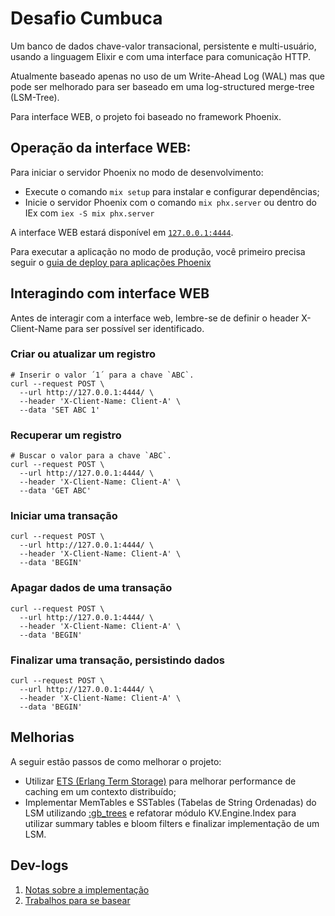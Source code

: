 # Desafio Cumbuca
Um banco de dados chave-valor transacional, persistente e multi-usuário, usando a linguagem Elixir e com
uma interface para comunicação HTTP.

Atualmente baseado apenas no uso de um Write-Ahead Log (WAL) mas que pode ser melhorado para ser baseado
em uma log-structured merge-tree (LSM-Tree).

Para interface WEB, o projeto foi baseado no framework Phoenix.

## Operação da interface WEB:
Para iniciar o servidor Phoenix no modo de desenvolvimento:
* Execute o comando `mix setup` para instalar e configurar dependências;
* Inicie o servidor Phoenix com o comando `mix phx.server` ou dentro do IEx com `iex -S mix phx.server`

A interface WEB estará disponível em [`127.0.0.1:4444`](http://127.0.0.1:4444).

Para executar a aplicação no modo de produção, você primeiro precisa seguir o
[guia de deploy para aplicações Phoenix](https://hexdocs.pm/phoenix/deployment.html)

## Interagindo com interface WEB
Antes de interagir com a interface web, lembre-se de definir o header X-Client-Name para ser possível ser
identificado.

### Criar ou atualizar um registro
```shell
# Inserir o valor ´1´ para a chave `ABC`.
curl --request POST \
  --url http://127.0.0.1:4444/ \
  --header 'X-Client-Name: Client-A' \
  --data 'SET ABC 1'
```

### Recuperar um registro
```shell
# Buscar o valor para a chave `ABC`.
curl --request POST \
  --url http://127.0.0.1:4444/ \
  --header 'X-Client-Name: Client-A' \
  --data 'GET ABC'
```

### Iniciar uma transação
```shell
curl --request POST \
  --url http://127.0.0.1:4444/ \
  --header 'X-Client-Name: Client-A' \
  --data 'BEGIN'
```

### Apagar dados de uma transação
```shell
curl --request POST \
  --url http://127.0.0.1:4444/ \
  --header 'X-Client-Name: Client-A' \
  --data 'BEGIN'
```

### Finalizar uma transação, persistindo dados
```shell
curl --request POST \
  --url http://127.0.0.1:4444/ \
  --header 'X-Client-Name: Client-A' \
  --data 'BEGIN'
```

## Melhorias
A seguir estão passos de como melhorar o projeto:
- Utilizar [ETS (Erlang Term Storage)](https://hexdocs.pm/elixir/main/ets.html) para melhorar performance de caching
em um contexto distribuído;
- Implementar MemTables e SSTables (Tabelas de String Ordenadas) do LSM utilizando
[:gb_trees](https://www.erlang.org/doc/apps/stdlib/gb_trees.html) e refatorar módulo KV.Engine.Index para utilizar
summary tables e bloom filters e finalizar implementação de um LSM.

## Dev-logs
1. [Notas sobre a implementação](https://github.com/qreidt/desafio-cumbuca/blob/main/docs/dev-logs/01-implementa%C3%A7%C3%A3o-geral.md)
2. [Trabalhos para se basear](https://github.com/qreidt/desafio-cumbuca/blob/main/docs/dev-logs/02-trabalhos-semelhantes.md)